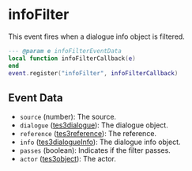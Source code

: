 # infoFilter

This event fires when a dialogue info object is filtered.

```lua
--- @param e infoFilterEventData
local function infoFilterCallback(e)
end
event.register("infoFilter", infoFilterCallback)
```

## Event Data

* `source` (number): The source.
* `dialogue` ([tes3dialogue](../../types/tes3dialogue)): The dialogue object.
* `reference` ([tes3reference](../../types/tes3reference)): The reference.
* `info` ([tes3dialogueInfo](../../types/tes3dialogueInfo)): The dialogue info object.
* `passes` (boolean): Indicates if the filter passes.
* `actor` ([tes3object](../../types/tes3object)): The actor.

